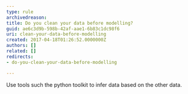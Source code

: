 ```yaml
---
type: rule
archivedreason: 
title: Do you clean your data before modelling?
guid: ae6c3d9b-598b-42af-aae1-6b83c1dc98f6
uri: clean-your-data-before-modelling
created: 2017-04-18T01:26:52.0000000Z
authors: []
related: []
redirects:
- do-you-clean-your-data-before-modelling

---
```



​Use tools such the python toolkit to infer data based on the other data.<br>
<br><excerpt class='endintro'></excerpt><br>




